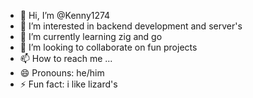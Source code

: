 - 👋 Hi, I’m @Kenny1274
- 👀 I’m interested in backend development and server's
- 🌱 I’m currently learning zig and go
- 💞️ I’m looking to collaborate on fun projects
- 📫 How to reach me ...
- 😄 Pronouns: he/him
- ⚡ Fun fact: i like lizard's

<!---
Kenny1274/Kenny1274 is a ✨ special ✨ repository because its `README.md` (this file) appears on your GitHub profile.
You can click the Preview link to take a look at your changes.
--->
